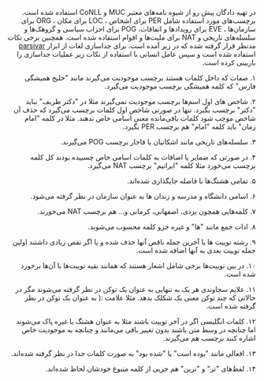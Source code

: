 <p dir='rtl'>
در تهیه دادگان پیش رو از شیوه نامه‌های معتبر MUC و CoNLL استفاده شده است. برچسب‌های مورد استفاده شامل PER برای اشخاص ، LOC برای مکان ، ORG برای سازمان‌ها ، EVE برای رویداد‌ها و اتفاقات، POG برای احزاب سیاسی و گروهک‌ها و سلسله‌های تاریخی و NAT برای ملیت‌ها و اقوام استفاده شده است. همچنین برخی نکات مدنظر قرار گرفته شده که در زیر آمده است. برای جداسازی لغات از ابزار <a href="https://github.com/ICTRC/Parsivar">parsivar</a> استفاده شده است و سپس عامل انسانی با استفاده از نکات زیر عملیات جداسازی را بازبینی کرده است.
</p>

<p dir='rtl'>
۱. صفات که داخل کلمات هستند برچسب موجودیت می‌گیرند مانند "خلیج همیشگی فارس" که کلمه همیشگی برچسب موجودیت می‌گیرد.
</p>
<p dir='rtl'>
۲.  شاخص های اول اسم‌ها برچسب موجودیت نمی‌گیرند مثلا در "دکتر ظریف" نباید "دکتر" برچسب بگیرد. تنها در صورتی شاخص اول کلمات برچسب می‌گیرد که حذف آن شاخص موجب شود کلمات باقی‌مانده معنی اسامی خاص ندهند. مثلا در کلمه "امام زمان" باید کلمه "امام" هم برچسب PER بگیرد.
</p>
<p dir='rtl'>
۳. سلسله‌های تاریخی مانند اشکانیان یا قاجار برچسب POG می‌گیرند.
</p>
<p dir='rtl'>
۴. در صورتی که ضمایر یا اضافات به کلمات اسامی خاص چسبیده بودند کل کلمه برچسب می‌خورد مثلا کلمه "ایرانیم" برچسب NAT می‌گیرد.
</p>
<p dir='rtl'>
۵. تمامی هشتگ‌ها با فاصله جایگذاری شده‌اند.
</p>
<p dir='rtl'>
۶. اسامی دانشگاه و مدرسه و زندان ها به عنوان سازمان در نظر گرفته می‌شود.
</p>
<p dir='rtl'>
۷.  کلمه‌هایی همچون یزدی، اصفهانی، کرمانی و... هم برچسب NAT می‌خورند.
</p>
<p dir='rtl'>
۸. ادات جمع مانند "ها" و غیره جزو کلمه محسوب می‌شوند.
</p>
<p dir='rtl'>
۹. رشته توییت ها یا آخرین جمله ناقص آنها حذف شده و یا اگر نقص زیادی داشتند اولین جمله توییت بعدی به آنها اضافه شده است.
</p>
<p dir='rtl'>
۱۰. در بین توییت‌ها برخی شامل اشعار هستند که همانند بقیه توییت‌ها با آن‌ها برخورد شده است.
</p>
<p dir='rtl'>
۱۱. علایم سجاوندی هر یک به تنهایی به عنوان یک توکن در نظر گرفته می‌شوند مگر در حالاتی که چند توکن معنی یک شکلک بدهد. مثلا علامت :( به عنوان یک توکن در نظر گرفته شده است.
</p>
<p dir='rtl'>
۱۲.  کلمات انگلیسی اگر در آخر توییت باشند مثلا به عنوان هشتگ یا غیره پاک می‌شوند اما چنانچه در وسط متن باشند بدون تغییر باقی می‌مانند و چنانچه به موجودیت خاص اشاره کنند برچسب هم می‌گیرند.
</p>
<p dir='rtl'>
۱۳. افعالی مانند "بوده است" یا "شده بود" به صورت کلمات جدا در نظر گرفته شده‌اند.
</p>
<p dir='rtl'>
۱۴. لفظ‌های "تر" و "ترین" هم جزیی از کلمه متبوع خودشان لحاظ شده‌اند.
</p>
